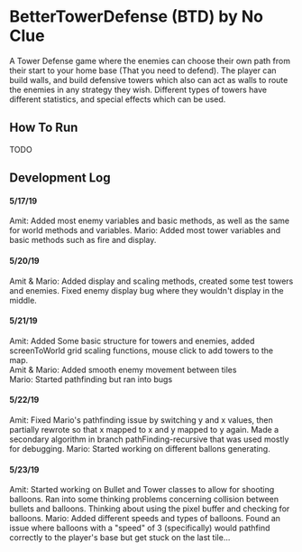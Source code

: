 # BetterTowerDefense (BTD) by No Clue
A Tower Defense game where the enemies can choose their own path from their start to your home base (That you need to defend). The player can build walls, and build defensive towers which also can act as walls to route the enemies in any strategy they wish. Different types of towers have different statistics, and special effects which can be used.
## How To Run
TODO
## Development Log
#### 5/17/19
Amit: Added most enemy variables and basic methods, as well as the same for world methods and variables.
Mario: Added most tower variables and basic methods such as fire and display.
#### 5/20/19
Amit & Mario: Added display and scaling methods, created some test towers and enemies. Fixed enemy display bug where they wouldn't display in the middle.
#### 5/21/19
Amit: Added Some basic structure for towers and enemies, added screenToWorld grid scaling functions, mouse click to add towers to the map.  
Amit & Mario: Added smooth enemy movement between tiles  
Mario: Started pathfinding but ran into bugs
#### 5/22/19
Amit: Fixed Mario's pathfinding issue by switching y and x values, then partially rewrote so that x mapped to x and y mapped to y again. Made a secondary algorithm in branch pathFinding-recursive that was used mostly for debugging.
Mario: Started working on different ballons generating.
#### 5/23/19
Amit: Started working on Bullet and Tower classes to allow for shooting balloons. Ran into some thinking problems concerning collision between bullets and balloons. Thinking about using the pixel buffer and checking for balloons.
Mario: Added different speeds and types of balloons. Found an issue where balloons with a "speed" of 3 (specifically) would pathfind correctly to the player's base but get stuck on the last tile...
